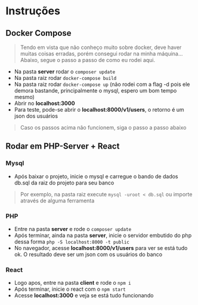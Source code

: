 # Instruções

## Docker Compose
> Tendo em vista que não conheço muito sobre docker, deve haver muitas coisas erradas, porém consegui rodar na minha máquina... Abaixo, segue o passo a passo de como eu rodei aqui.

- Na pasta **server** rodar o `composer update`
- Na pasta raiz rodar `docker-compose build`
- Na pasta raiz rodar `docker-compose up` (não rodei com a flag -d pois ele demora bastande, principalmente o mysql, espero um bom tempo mesmo)
- Abrir no **localhost:3000**
- Para teste, pode-se abrir o **localhost:8000/v1/users**, o retorno é um json dos usuários

> Caso os passos acima não funcionem, siga o passo a passo abaixo

## Rodar em PHP-Server + React

### Mysql
- Após baixar o projeto, inicie o mysql e carregue o bando de dados db.sql da raiz do projeto para seu banco
> Por exemplo, na pasta raiz execute `mysql -uroot < db.sql` ou importe através de alguma ferramenta

### PHP
- Entre na pasta **server** e rode o `composer update`
- Após terminar, ainda na pasta **server**, inicie o servidor embutido do php dessa forma `php -S localhost:8000 -t public` 
- No navegador, acesse **localhost:8000/v1/users** para ver se está tudo ok. O resultado deve ser um json com os usuários do banco

### React
- Logo apos, entre na pasta **client** e rode o `npm i`
- Após terminar, inicie o react com o `npm start`
- Acesse **localhost:3000** e veja se está tudo funcionando

